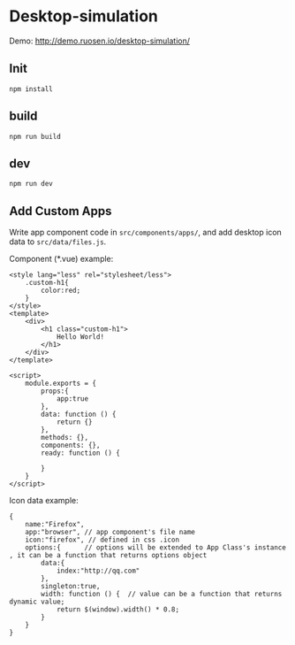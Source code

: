 Desktop-simulation
======================

Demo: http://demo.ruosen.io/desktop-simulation/

## Init
 
 ```
 npm install
 ```
 
## build
 
 ```
 npm run build
 ```
 
## dev
 
 ```
 npm run dev
 ```
 
## Add Custom Apps
 
 Write app component code in `src/components/apps/`, and add desktop icon data to `src/data/files.js`.
 
<!-- App Class:
 
 ```
 _show: true, 
 title: "app",
 icon:"",
 _focus: false,           // on the top of others
 type: null,                // app component's name
 top: 100 + count * 2,
 left: 100 + count * 2,
 height: window._h*0.8,
 width: window._w*0.8,
 data:null,                 // app custom data
 animating:false,
 maximized: false,
 oldPosition: null,        // maximized need
 resizable:true,           // if user can resize the app window
 singleton:false,          // only one instance
 _close:false                
 ```
 -->
 
 Component (*.vue) example:
 
 ```
 <style lang="less" rel="stylesheet/less">
     .custom-h1{
         color:red;
     }
 </style>
 <template>
     <div>
         <h1 class="custom-h1">
             Hello World!
         </h1>
     </div>
 </template>
 
 <script>
     module.exports = {
         props:{
             app:true
         },
         data: function () {
             return {}
         },
         methods: {},
         components: {},
         ready: function () {
 
         }
     }
 </script>
 ```
 
 Icon data example:
 
 ```
 {
     name:"Firefox",
     app:"browser", // app component's file name
     icon:"firefox", // defined in css .icon
     options:{      // options will be extended to App Class's instance , it can be a function that returns options object
         data:{  
             index:"http://qq.com" 
         },
         singleton:true,
         width: function () {  // value can be a function that returns dynamic value; 
             return $(window).width() * 0.8;
         }
     }
 }
 ```